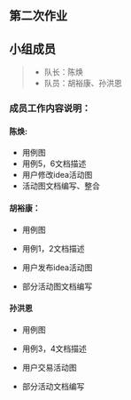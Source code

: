 ## 第二次作业

## 小组成员

> - 队长：陈焕
> - 队员：胡裕康、孙洪恩

### 成员工作内容说明：

#### 陈焕:

- 用例图
- 用例5，6文档描述
- 用户修改idea活动图
- 活动图文档编写、整合

#### 胡裕康：

- 用例图

- 用例1，2文档描述

- 用户发布idea活动图

- 部分活动图文档编写

  

#### 孙洪恩

- 用例图

- 用例3，4文档描述

- 用户交易活动图

- 部分活动文档编写

  
